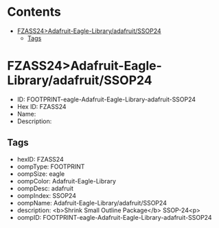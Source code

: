 



Contents
========

* [FZASS24>Adafruit-Eagle-Library/adafruit/SSOP24](#fzass24adafruit-eagle-libraryadafruitssop24)
	* [Tags](#tags)

# FZASS24>Adafruit-Eagle-Library/adafruit/SSOP24

- ID: FOOTPRINT-eagle-Adafruit-Eagle-Library-adafruit-SSOP24
- Hex ID: FZASS24
- Name: 
- Description: 

## Tags

- hexID: FZASS24
- oompType: FOOTPRINT
- oompSize: eagle
- oompColor: Adafruit-Eagle-Library
- oompDesc: adafruit
- oompIndex: SSOP24
- oompName: Adafruit-Eagle-Library/adafruit/SSOP24
- description: &lt;b&gt;Shrink Small Outline Package&lt;/b&gt; SSOP-24&lt;p&gt;
- oompID: FOOTPRINT-eagle-Adafruit-Eagle-Library-adafruit-SSOP24
